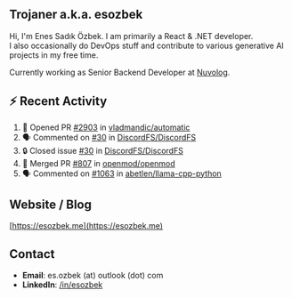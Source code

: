 ##  Trojaner a.k.a. esozbek
Hi, I'm Enes Sadık Özbek. I am primarily a React & .NET developer.  
I also occasionally do DevOps stuff and contribute to various generative AI projects in my free time.

Currently working as Senior Backend Developer at [Nuvolog](https://nuvolog.com/).

## :zap: Recent Activity

<!--START_SECTION:activity-->
1. 💪 Opened PR [#2903](https://github.com/vladmandic/automatic/pull/2903) in [vladmandic/automatic](https://github.com/vladmandic/automatic)
2. 🗣 Commented on [#30](https://github.com/DiscordFS/DiscordFS/issues/30#issuecomment-1945910191) in [DiscordFS/DiscordFS](https://github.com/DiscordFS/DiscordFS)
3. 🔒 Closed issue [#30](https://github.com/DiscordFS/DiscordFS/issues/30) in [DiscordFS/DiscordFS](https://github.com/DiscordFS/DiscordFS)
4. 🎉 Merged PR [#807](https://github.com/openmod/openmod/pull/807) in [openmod/openmod](https://github.com/openmod/openmod)
5. 🗣 Commented on [#1063](https://github.com/abetlen/llama-cpp-python/issues/1063#issuecomment-1939146315) in [abetlen/llama-cpp-python](https://github.com/abetlen/llama-cpp-python)
<!--END_SECTION:activity-->

## Website / Blog
[https://esozbek.me](https://esozbek.me)

## Contact
- **Email**: es.ozbek (at) outlook (dot) com
- **LinkedIn**: [/in/esozbek](https://linkedin.com/in/esozbek)
